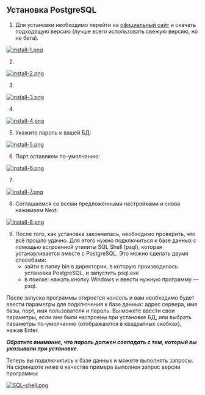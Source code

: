 ## Установка PostgreSQL
1. Для установки необходимо перейти на [официальный сайт](https://www.postgresql.org/download/) и скачать подходящую версию (лучше всего использовать свежую версию, но не бета).

[![install-1.png](https://i.postimg.cc/tC4rK4kR/install-1.png)](https://postimg.cc/dDgmdvgg)

2.
[![install-2.png](https://i.postimg.cc/kM1NtFN9/install-2.png)](https://postimg.cc/6TZ4kZ11)

3.
[![install-3.png](https://i.postimg.cc/dVdGXbbt/install-3.png)](https://postimg.cc/k2JVRpMk)

4.
[![install-4.png](https://i.postimg.cc/1Rj6zRP3/install-4.png)](https://postimg.cc/HjbjZgVq)

5. Укажите пароль к вашей БД:

[![install-5.png](https://i.postimg.cc/FKTVv2Zt/install-5.png)](https://postimg.cc/5HFCqKTp)

6. Порт оставляем по-умолчанию:

[![install-6.png](https://i.postimg.cc/yxHdbNZ7/install-6.png)](https://postimg.cc/LYx2q2DW)

7.
[![install-7.png](https://i.postimg.cc/XqsbkNKH/install-7.png)](https://postimg.cc/xNNh024M)

8. Соглашаемся со всеми предложенными настройками и снова нажимаем Next:

[![install-8.png](https://i.postimg.cc/bNZMBRqN/install-8.png)](https://postimg.cc/1fZJgwgL)

9. После того, как установка закончилась, необходимо проверить, что всё прошло удачно. Для этого нужно подключиться к базе данных с помощью встроенной утилиты SQL Shell (psql), которая устанавливается вместе с PostgreSQL. Это можно сделать двумя способами:
    * зайти в папку bin в директории, в которую производилась установка PostgreSQL, и запустить psql.exe
    * в поиске: нажать кнопку Windows и ввести нужную программу —  psql.

После запуска программы откроется консоль и вам необходимо будет ввести параметры для подключения к базе данных: адрес сервера, имя базы, порт, имя пользователя и пароль. Вы можете ввести свои параметры, если они были настроены при установке БД, или выбрать параметры по-умолчанию (отображаются в квадратных скобках), нажав Enter.

***Обратите внимание, что пароль должен совпадать с тем, который вы указывали при установке.***

Теперь вы подключились к базе данных и можете выполнять запросы. На скриншоте ниже в качестве примера выполнен запрос версии программы:

[![SQL-shell.png](https://i.postimg.cc/3xKxDZV1/SQL-shell.png)](https://postimg.cc/hf5BkVSQ)
